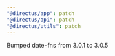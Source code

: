 ```yaml
---
"@directus/app": patch
"@directus/api": patch
"@directus/utils": patch
---
```


Bumped date-fns from 3.0.1 to 3.0.5
